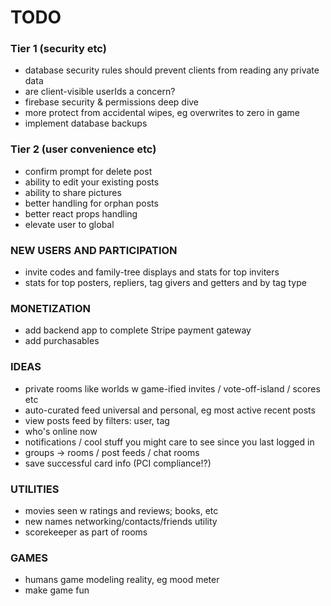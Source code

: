 # TODO

### Tier 1 (security etc)

- database security rules should prevent clients from reading any private data
- are client-visible userIds a concern?
- firebase security & permissions deep dive
- more protect from accidental wipes, eg overwrites to zero in game
- implement database backups

### Tier 2 (user convenience etc)

- confirm prompt for delete post
- ability to edit your existing posts
- ability to share pictures
- better handling for orphan posts
- better react props handling
- elevate user to global

### NEW USERS AND PARTICIPATION

- invite codes and family-tree displays and stats for top inviters
- stats for top posters, repliers, tag givers and getters and by tag type

### MONETIZATION

- add backend app to complete Stripe payment gateway
- add purchasables

### IDEAS

- private rooms like worlds w game-ified invites / vote-off-island / scores etc
- auto-curated feed universal and personal, eg most active recent posts
- view posts feed by filters: user, tag
- who's online now
- notifications / cool stuff you might care to see since you last logged in
- groups -> rooms / post feeds / chat rooms
- save successful card info (PCI compliance!?)

### UTILITIES

- movies seen w ratings and reviews; books, etc
- new names networking/contacts/friends utility
- scorekeeper as part of rooms

### GAMES

- humans game modeling reality, eg mood meter
- make game fun

